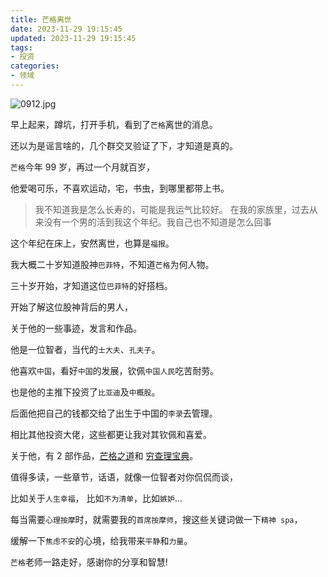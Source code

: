 ```yaml
---
title: 芒格离世
date: 2023-11-29 19:15:45
updated: 2023-11-29 19:15:45
tags:
- 投资
categories:
- 领域
---
```


![0912.jpg](https://s2.loli.net/2023/11/29/dv7ibcx6XAqMYwN.jpg)

早上起来，蹲坑，打开手机，看到了`芒格`离世的消息。

还以为是谣言啥的，几个群交叉验证了下，才知道是真的。

`芒格`今年 99 岁，再过一个月就百岁，

他爱喝可乐，不喜欢运动，宅，书虫，到哪里都带上书。

> 我不知道我是怎么长寿的，可能是我运气比较好。
在我的家族里，过去从来没有一个男的活到我这个年纪。我自己也不知道是怎么回事

这个年纪在床上，安然离世，也算是`福报`。

我大概二十岁知道股神`巴菲特`，不知道`芒格`为何人物。

三十岁开始，才知道这位`巴菲特`的好搭档。

开始了解这位股神背后的男人，

关于他的一些事迹，发言和作品。

他是一位智者，当代的`士大夫`、`孔夫子`。

他喜欢`中国`，看好`中国`的发展，钦佩`中国人民`吃苦耐劳。

也是他的主推下投资了`比亚迪`及`中概股`。

后面他把自己的钱都交给了出生于中国的`李录`去管理。

相比其他投资大佬，这些都更让我对其钦佩和喜爱。

关于他，有 2 部作品，[芒格之道](https://book.douban.com/subject/36438791/)和
[穷查理宝典](https://book.douban.com/subject/26831789/)。

值得多读，一些章节，话语，就像一位智者对你侃侃而谈，

比如关于`人生幸福`， 比如`不为清单`，比如`嫉妒`...

每当需要`心理按摩`时，就需要我的`首席按摩师`，搜这些关键词做一下`精神 spa`，

缓解一下`焦虑不安`的心境，给我带来`平静`和`力量`。

`芒格`老师一路走好，感谢你的分享和智慧!






